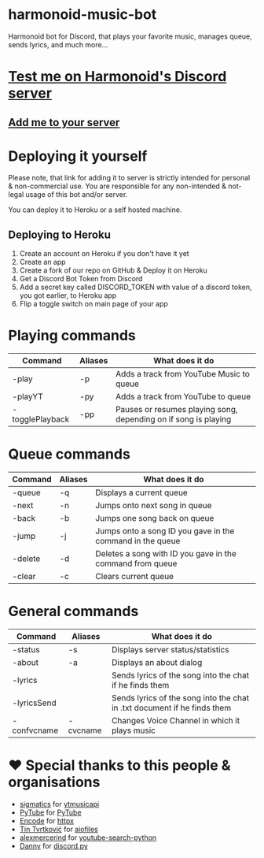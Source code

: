 # harmonoid-music-bot
Harmonoid bot for Discord, that plays your favorite music, manages queue, sends lyrics, and much more...

# [Test me on Harmonoid's Discord server](https://discord.gg/mRxH9zYkGy/)

## [Add me to your server](https://discord.com/oauth2/authorize?client_id=802600265005137980&scope=bot&permissions=36932608)

# Deploying it yourself
Please note, that link for adding it to server is strictly intended for personal & non-commercial use. You are responsible for any non-intended & not-legal usage of this bot and/or server.

You can deploy it to Heroku or a self hosted machine.

## Deploying to Heroku
1. Create an account on Heroku if you don't have it yet
2. Create an app
3. Create a fork of our repo on GitHub & Deploy it on Heroku
4. Get a Discord Bot Token from Discord
5. Add a secret key called DISCORD_TOKEN with value of a discord token, you got earlier, to Heroku app
6. Flip a toggle switch on main page of your app

# Playing commands
| Command                 | Aliases             | What does it do                                                                           |
|-------------------------|---------------------|-------------------------------------------------------------------------------------------|
| -play <song name>       | -p                  | Adds a track from YouTube Music to queue                                                  |
| -playYT <song name>     | -py                 | Adds a track from YouTube to queue                                                        |
| -togglePlayback         | -pp                 | Pauses or resumes playing song, depending on if song is playing                           |

# Queue commands
| Command                 | Aliases             | What does it do                                                                           |
|-------------------------|---------------------|-------------------------------------------------------------------------------------------|
| -queue                  | -q                  | Displays a current queue                                                                  |
| -next                   | -n                  | Jumps onto next song in queue                                                             |
| -back                   | -b                  | Jumps one song back on queue                                                              |
| -jump <song ID>         | -j                  | Jumps onto a song ID you gave in the command in the queue                                 |
| -delete <song ID>       | -d                  | Deletes a song with ID you gave in the command from queue                                 |
| -clear                  | -c                  | Clears current queue                                                                      |

# General commands
| Command                          | Aliases             | What does it do                                                                           |
|----------------------------------|---------------------|-------------------------------------------------------------------------------------------|
| -status                          | -s                  | Displays server status/statistics                                                         |
| -about                           | -a                  | Displays an about dialog                                                                  |
| -lyrics <song name>              |                     | Sends lyrics of the song into the chat if he finds them                                   |
| -lyricsSend <song name>          |                     | Sends lyrics of the song into the chat in .txt document if he finds them                  |
| -confvcname <voice channel name> | -cvcname            | Changes Voice Channel in which it plays music                                             |

# :heart: Special thanks to this people & organisations
- [sigmatics](https://github.com/sigma67) for [ytmusicapi](https://github.com/sigma67/ytmusicapi)
- [PyTube](https://github.com/pytube) for [PyTube](https://github.com/pytube/pytube)
- [Encode](https://github.com/encode) for [httpx](https://github.com/encode/httpx)
- [Tin Tvrtković](https://github.com/Tinche) for [aiofiles](https://github.com/Tinche/aiofiles)
- [alexmercerind](https://github.com/alexmercerind) for [youtube-search-python](https://github.com/alexmercerind/youtube-search-python)
- [Danny](https://github.com/Rapptz) for [discord.py](https://github.com/Rapptz/discord.py)
